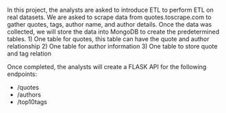 In this project, the analysts are asked to introduce ETL to perform ETL on real datasets. We are asked to scrape data from quotes.toscrape.com to gather quotes, tags, author name, and author details. Once the data was collected, we will store the data into MongoDB to create the predetermined tables. 1) One table for quotes, this table can have the quote and author relationship 2) One table for author information 3) One table to store quote and tag relation

Once completed, the analysts will create a FLASK API for the following endpoints:

- /quotes
- /authors
- /top10tags
